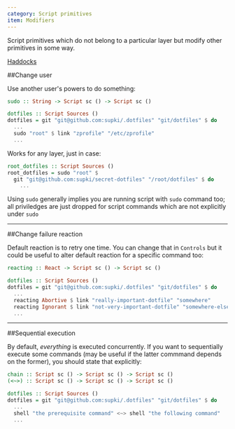 ```yaml
---
category: Script primitives
item: Modifiers
---
```


Script primitives which do not belong to a particular layer but modify
other primitives in some way.

[Haddocks][0]

##Change user

Use another user's powers to do something:

```haskell
sudo :: String -> Script sc () -> Script sc ()
```

```haskell
dotfiles :: Script Sources ()
dotfiles = git "git@github.com:supki/.dotfiles" "git/dotfiles" $ do
  ...
  sudo "root" $ link "zprofile" "/etc/zprofile"
  ...
```

Works for any layer, just in case:

```haskell
root_dotfiles :: Script Sources ()
root_dotfiles = sudo "root" $ 
  git "git@github.com:supki/secret-dotfiles" "/root/dotfiles" $ do
    ...
```

Using `sudo` generally implies you are running script with `sudo` command too; all
priviledges are just dropped for script commands which are not explicitly under `sudo`

---

##Change failure reaction

Default reaction is to retry one time. You can change that in `Controls`
but it could be useful to alter default reaction for a specific command too:

```haskell
reacting :: React -> Script sc () -> Script sc ()
```

```haskell
dotfiles :: Script Sources ()
dotfiles = git "git@github.com:supki/.dotfiles" "git/dotfiles" $ do
  ...
  reacting Abortive $ link "really-important-dotfile" "somewhere"
  reacting Ignorant $ link "not-very-important-dotfile" "somewhere-else"
  ...
```

---

##Sequential execution

By default, *everything* is executed concurrently. If you want to sequentially execute
some commands (may be useful if the latter commmand depends on the former),
you should state that explicitly:

```haskell
chain :: Script sc () -> Script sc () -> Script sc ()
(<~>) :: Script sc () -> Script sc () -> Script sc ()
```

```haskell
dotfiles :: Script Sources ()
dotfiles = git "git@github.com:supki/.dotfiles" "git/dotfiles" $ do
  ...
  shell "the prerequisite command" <~> shell "the following command"
  ...
```

  [0]: http://biegunka.github.io/biegunka-core/Biegunka-Primitive.html#g:3
